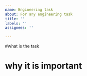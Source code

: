 ```yaml
---
name: Engineering task
about: For any engineering task
title: ''
labels: ''
assignees: ''

---
```


#what is the task

# why it is important
